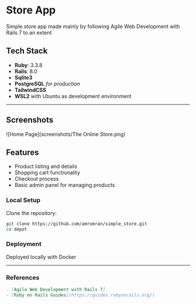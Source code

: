 # Store App

Simple store app made mainly by following Agile Web Development with Rails 7 to an extent

## Tech Stack

- **Ruby**: 3.3.8
- **Rails**: 8.0
- **Sqlite3**
- **PostgreSQL** *for production*
- **TailwindCSS**
- **WSL2** with Ubuntu as development environment

---
## Screenshots

![Home Page](screenshots/The Online Store.png)

## Features

- Product listing and details
- Shopping cart functionality
- Checkout process
- Basic admin panel for managing products


###  Local Setup

Clone the repository:

```bash
git clone https://github.com/amromran/simple_store.git
cd depot
```

### Deployment

Deployed locally with Docker


---

### References

```markdown
- [Agile Web Development with Rails 7]
- [Ruby on Rails Guides](https://guides.rubyonrails.org/)
```